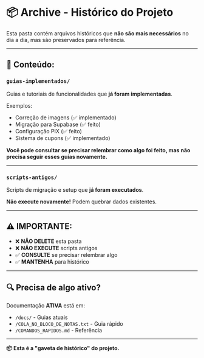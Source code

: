 # 📦 Archive - Histórico do Projeto

Esta pasta contém arquivos históricos que **não são mais necessários** no dia a dia, mas são preservados para referência.

---

## 📁 **Conteúdo:**

### **`guias-implementados/`**
Guias e tutoriais de funcionalidades que **já foram implementadas**.

Exemplos:
- Correção de imagens (✅ implementado)
- Migração para Supabase (✅ feito)
- Configuração PIX (✅ feito)
- Sistema de cupons (✅ implementado)

**Você pode consultar se precisar relembrar como algo foi feito, mas não precisa seguir esses guias novamente.**

---

### **`scripts-antigos/`**
Scripts de migração e setup que **já foram executados**.

**Não execute novamente!** Podem quebrar dados existentes.

---

## ⚠️ **IMPORTANTE:**

- ❌ **NÃO DELETE** esta pasta
- ❌ **NÃO EXECUTE** scripts antigos
- ✅ **CONSULTE** se precisar relembrar algo
- ✅ **MANTENHA** para histórico

---

## 🔍 **Precisa de algo ativo?**

Documentação **ATIVA** está em:
- `/docs/` - Guias atuais
- `/COLA_NO_BLOCO_DE_NOTAS.txt` - Guia rápido
- `/COMANDOS_RAPIDOS.md` - Referência

---

**📦 Esta é a "gaveta de histórico" do projeto.**
